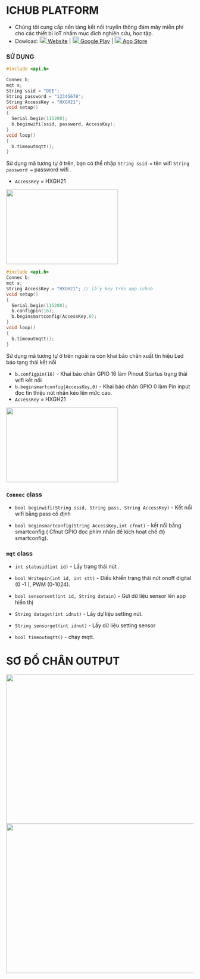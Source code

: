 # ICHUB PLATFORM
- Chúng tôi cung cấp nền tảng kết nối truyền thông đám mây miễn phí cho các thiết bị IoT nhầm mục đích nghiên cứu, học tập.
- Dowload: 
 [<img src="https://svgsilh.com/svg/1873373.svg" width="18" height="18" /> Website](http://ichub.doe.vn/huong-dan) | 
 [<img src="https://cdn.rawgit.com/simple-icons/simple-icons/develop/icons/googleplay.svg" width="18" height="18" /> Google Play](https://play.google.com/store/apps/details?id=com.ichub&hl=vi) | 
[<img src="https://cdn.rawgit.com/simple-icons/simple-icons/develop/icons/apple.svg" width="18" height="18" /> App Store](https://apps.apple.com/us/app/id1525228000)
### SỬ DỤNG
```cpp
#include <api.h>

Connec b;
mqt s;
String ssid = "DOE";
String password = "12345678";
String AccessKey = "HXGH21";
void setup()
{
  Serial.begin(115200);
  b.beginwifi(ssid, password, AccessKey);
}
void loop()
{
  b.timeoutmqtt();
}
```
Sử dụng mã tương tự ở trên, bạn có thể nhập `String ssid =` tên wifi `String password =` password wifi . 
* `AccessKey` = HXGH21
<img src="https://github.com/DOE-Ichub/ICHUB_IOT/blob/master/src/prin/accessskey.png" width="300" height="200" />

```cpp
#include <api.h>
Connec b;
mqt s;
String AccessKey = "HXGH21"; // lấy key trên app ichub
void setup()
{
  Serial.begin(115200);
  b.configpin(16);
  b.beginsmartconfig(AccessKey,0);
}
void loop()
{
  b.timeoutmqtt();
}
```
Sử dụng mã tương tự ở trên ngoài ra còn khai báo chân xuất tín hiệu Led báo tạng thái kết nối 
* `b.configpin(16)` - Khai báo chân GPIO 16 làm Pinout Startus trạng thái wifi kết nối  
* `b.beginsmartconfig(AccessKey,0)` - Khai báo chân GPIO 0 làm Pin input đọc tín thiệu nút nhấn kéo lên mức cao.
* `AccessKey` = HXGH21
 <img src="https://github.com/DOE-Ichub/ICHUB_IOT/blob/master/src/prin/accessskey.png" width="300" height="200" />
   

### `Connec` class
* `bool beginwifi(String ssid, String pass, String AccessKey)` - Kết nối wifi bằng pass cố định 

* `bool beginsmartconfig(String AccessKey,int cfnut)` - kết nối bằng smartconfig ( Cfnut GPIO đọc phím nhấn để kích hoạt chế độ smartconfig).


### `mqt` class

* `int statusid(int id)` - Lấy trạng thái nút .
 
*  `bool Writepin(int id, int stt)` - Điều khiển trạng thái nút onoff digital (0 -1 ), PWM (0-1024). 

* `bool sensorsent(int id, String datain)` - Gửi dữ liệu sensor lên app hiển thị

* `String dataget(int idnut)` - Lấy dự liệu setting nút.

* `String sensorget(int idnut)` - Lấy dữ liệu setting sensor
* `bool timeoutmqtt()` - chạy mqtt.

# SƠ ĐỒ CHÂN OUTPUT
<img src="https://github.com/DOE-Ichub/ICHUB_IOT/blob/master/examples/Untitled.png" width="800" height="400" />
<img src="https://github.com/DOE-Ichub/ICHUB_IOT/blob/master/examples/5c3f395196a56afb33b4.png" width="800" height="400" />
